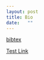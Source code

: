 ```yaml
---
layout: post
title: Bio 
date:   ""
---
```


<p><a href="www.theandysmith.com/danielfilan.bib">bibtex</a></p>

[Test Link](www.theandysmith.com/about)